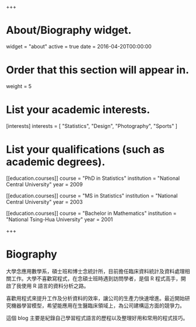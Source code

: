 +++
# About/Biography widget.
widget = "about"
active = true
date = 2016-04-20T00:00:00

# Order that this section will appear in.
weight = 5

# List your academic interests.
[interests]
  interests = [
    "Statistics",
    "Design",
    "Photography",
    "Sports"
  ]

# List your qualifications (such as academic degrees).
[[education.courses]]
  course = "PhD in Statistics"
  institution = "National Central University"
  year = 2009

[[education.courses]]
  course = "MS in Statistics"
  institution = "National Central University"
  year = 2003

[[education.courses]]
  course = "Bachelor in Mathematics"
  institution = "National Tsing-Hua University"
  year = 2001
 
+++

# Biography

大學念應用數學系，碩士班和博士念統計所，目前擔任臨床資料統計及資料處理相關工作。大學不喜歡寫程式，在念碩士班時遇到訪問學者，是個 R 程式高手，開啟了我使用 R 語言的資料分析之路。

喜歡用程式來提升工作及分析資料的效率，讓公司的生產力快速增進。最近開始研究機器學習模型，希望能應用在生醫臨床領域上，為公司建構這方面的競爭力。

這個 blog 主要是紀錄自己學習程式語言的歷程以及整理好用和常用的程式技巧。
